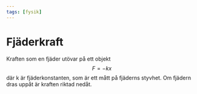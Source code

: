 ```yaml
---
tags: [fysik]
---
```

# Fjäderkraft
Kraften som en fjäder utövar på ett objekt
$$F = -kx$$
där k är fjäderkonstanten, som är ett mått på fjäderns styvhet. Om fjädern dras uppåt är kraften riktad nedåt.